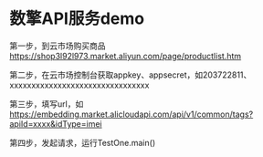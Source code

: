 # 数擎API服务demo

第一步，到云市场购买商品 https://shop3l92l973.market.aliyun.com/page/productlist.htm

第二步，在云市场控制台获取appkey、appsecret，如203722811、xxxxxxxxxxxxxxxxxxxxxxxxxxxxxxxx

第三步，填写url，如 https://embedding.market.alicloudapi.com/api/v1/common/tags?apiId=xxxx&idType=imei

第四步，发起请求，运行TestOne.main()

